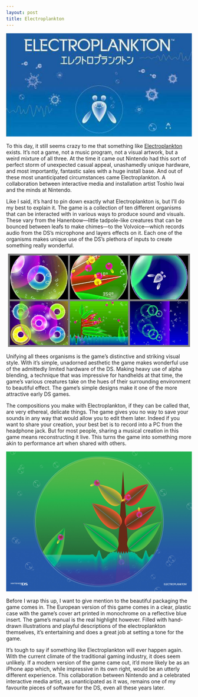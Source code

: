 ```yaml
---
layout: post
title: Electroplankton
---
```


![The Electroplankton logo](/public/images/electroplankton/banner.jpg)

To this day, it still seems crazy to me that something like [Electroplankton](http://en.wikipedia.org/wiki/Electroplankton) exists. It’s not a game, not a music program, not a visual artwork, but a weird mixture of all three. At the time it came out Nintendo had this sort of perfect storm of unexpected casual appeal, unashamedly unique hardware, and most importantly, fantastic sales with a huge install base. And out of these most unanticipated circumstances came Electroplankton. A collaboration between interactive media and installation artist Toshio Iwai and the minds at Nintendo.

Like I said, it’s hard to pin down exactly what Electroplankton is, but I’ll do my best to explain it. The game is a collection of ten different organisms that can be interacted with in various ways to produce sound and visuals. These vary from the Hanenbow—little tadpole-like creatures that can be bounced between leafs to make chimes—to the Volvoice—which records audio from the DS’s microphone and layers effects on it. Each one of the organisms makes unique use of the DS’s plethora of inputs to create something really wonderful.

![Some screenshots of the game](/public/images/electroplankton/screens.png)

Unifying all thees organisms is the game’s distinctive and striking visual style. With it’s simple, unadorned aesthetic the game makes wonderful use of the admittedly limited hardware of the DS. Making heavy use of alpha blending, a technique that was impressive for handhelds at that time, the game’s various creatures take on the hues of their surrounding environment to beautiful effect. The game’s simple designs make it one of the more attractive early DS games.

The compositions you make with Electroplankton, if they can be called that, are very ethereal, delicate things. The game gives you no way to save your sounds in any way that would allow you to edit them later. Indeed if you want to share your creation, your best bet is to record into a PC from the headphone jack. But for most people, sharing a musical creation in this game means reconstructing it live. This turns the game into something more akin to performance art when shared with others.

![Promo art for the game](/public/images/electroplankton/promo.jpg)

Before I wrap this up, I want to give mention to the beautiful packaging the game comes in. The European version of this game comes in a clear, plastic case with the game’s cover art printed in monochrome on a reflective blue insert. The game’s manual is the real highlight however. Filled with hand-drawn illustrations and playful descriptions of the electroplankton themselves, it’s entertaining and does a great job at setting a tone for the game.

It’s tough to say if something like Electroplankton will ever happen again. With the current climate of the traditional gaming industry, it does seem unlikely. If a modern version of the game came out, it’d more likely be as an iPhone app which, while impressive in its own right, would be an utterly different experience. This collaboration between Nintendo and a celebrated interactive media artist, as unanticipated as it was, remains one of my favourite pieces of software for the DS, even all these years later.
